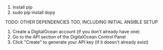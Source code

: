 

1. Install pip
2. sudo pip install dopy

TODO: OTHER DEPENDENCIES TOO, INCLUDING INITIAL ANSIBLE SETUP


1. Create a DigitalOcean account (if you don't already have one)
2. Go to the API section of the DigitalOcean Control Panel
3. Click "Create" to generate your API key (if it doesn't already exist)

